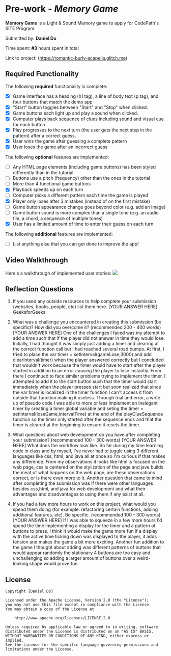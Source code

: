 # Pre-work - *Memory Game*

**Memory Game** is a Light & Sound Memory game to apply for CodePath's SITE Program. 

Submitted by: **Daniel Do**

Time spent: **#3** hours spent in total

Link to project: (https://romantic-burly-acapella.glitch.me)

## Required Functionality

The following **required** functionality is complete:

* [x] Game interface has a heading (h1 tag), a line of body text (p tag), and four buttons that match the demo app
* [x] "Start" button toggles between "Start" and "Stop" when clicked. 
* [x] Game buttons each light up and play a sound when clicked. 
* [x] Computer plays back sequence of clues including sound and visual cue for each button
* [x] Play progresses to the next turn (the user gets the next step in the pattern) after a correct guess. 
* [x] User wins the game after guessing a complete pattern
* [x] User loses the game after an incorrect guess

The following **optional** features are implemented:

* [ ] Any HTML page elements (including game buttons) has been styled differently than in the tutorial
* [ ] Buttons use a pitch (frequency) other than the ones in the tutorial
* [ ] More than 4 functional game buttons
* [x] Playback speeds up on each turn
* [ ] Computer picks a different pattern each time the game is played
* [x] Player only loses after 3 mistakes (instead of on the first mistake)
* [ ] Game button appearance change goes beyond color (e.g. add an image)
* [ ] Game button sound is more complex than a single tone (e.g. an audio file, a chord, a sequence of multiple tones)
* [x] User has a limited amount of time to enter their guess on each turn

The following **additional** features are implemented:

- [ ] List anything else that you can get done to improve the app!

## Video Walkthrough

Here's a walkthrough of implemented user stories:
![](your-link-here)


## Reflection Questions
1. If you used any outside resources to help complete your submission (websites, books, people, etc) list them here. 
[YOUR ANSWER HERE]
GeeksforGeeks

2. What was a challenge you encountered in creating this submission (be specific)? How did you overcome it? (recommended 200 - 400 words) 
[YOUR ANSWER HERE]
One of the challenges I faced was my attempt to add a time such that if the player did not answer in time they would lose. Initially, I had thought it was simply just adding a timer and clearing at the correct function call but I had reached several road bumps. At first, I tried to place the var timer = setInterval(gameLose,3000) and add clearInterval(timer) when the player answered correctly but I concluded that wouldn't work because the timer would have to start after the player started in addition to an error causing the player to lose instantly. From there I continued to face similar problems trying to implement the timer. I attempted to add it to the start button such that the timer would start immediately when the player presses start but soon realized that since the var timer is localized in the timer function I can't access it from outside that function making it useless. Through trial and error, a write up of pseudo code I was able to more or less implement an inelegant timer by creating a timer global variable and seting the timer = setInterval(loseGame,intervalTime) at the end of the playClueSequence function so the timer only started after the sequence ends and that the timer is cleared at the beginning to ensure it resets the timer. 

3. What questions about web development do you have after completing your submission? (recommended 100 - 300 words) 
[YOUR ANSWER HERE]
What does the workflow look like. So far during my time learning code in class and by myself, I've never had to juggle using 3 different languages like css, html, and java all at once so I'm curious if that makes any difference. From my observations it looks like html is focused on the web page, css is centered on the stylization of the page and jave builds the meat of what happens on the web page, are these observations correct, or is there even more to it. Another question that came to mind after completing the submission was if there were other languages besides css,html, and java for web development and what their advantages and disadvantages to using them if any exist at all.

4. If you had a few more hours to work on this project, what would you spend them doing (for example: refactoring certain functions, adding additional features, etc). Be specific. (recommended 100 - 300 words) 
[YOUR ANSWER HERE]
If I was able to squeeze in a few more hours I'd spend the time implementing a display for the timer and a pattern of buttons to press. I think it would make the game more fun if a display with the active time ticking down was displayed to the player, it adds tension and makes the game a bit more exciting. Another fun addition to the game I thought about adding was different patterns of buttons that would appear randomly the stationary 4 buttons are too easy and unchallenging so adding a larger amount of buttons over a weird-looking shape would prove fun. 

## License

    Copyright [Daniel Do]

    Licensed under the Apache License, Version 2.0 (the "License");
    you may not use this file except in compliance with the License.
    You may obtain a copy of the License at

        http://www.apache.org/licenses/LICENSE-2.0

    Unless required by applicable law or agreed to in writing, software
    distributed under the License is distributed on an "AS IS" BASIS,
    WITHOUT WARRANTIES OR CONDITIONS OF ANY KIND, either express or implied.
    See the License for the specific language governing permissions and
    limitations under the License.
